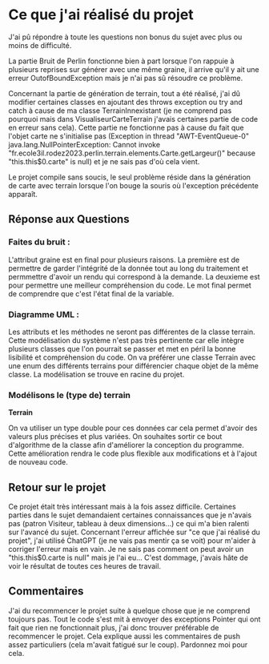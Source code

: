 # Ce que j'ai réalisé du projet

J'ai pû répondre à toute les questions non bonus du sujet avec plus ou moins de difficulté.

La partie Bruit de Perlin fonctionne bien à part lorsque l'on rappuie à plusieurs reprises sur générer avec une même graine, il arrive qu'il y ait une erreur OutofBoundException mais je n'ai pas sû résoudre ce problème.

Concernant la partie de génération de terrain, tout a été réalisé, j'ai dû modifier certaines classes en ajoutant des throws exception ou try and catch à cause de ma classe TerrainInnexistant (je ne comprend pas pourquoi mais dans VisualiseurCarteTerrain j'avais certaines partie de code en erreur sans cela). Cette partie ne fonctionne pas à cause du fait que l'objet carte ne s'initialise pas (Exception in thread "AWT-EventQueue-0" java.lang.NullPointerException: Cannot invoke "fr.ecole3il.rodez2023.perlin.terrain.elements.Carte.getLargeur()" because "this.this$0.carte" is null) et je ne sais pas d'où cela vient. 

Le projet compile sans soucis, le seul problème réside dans la génération de carte avec terrain lorsque l'on bouge la souris où l'exception précédente apparaît. 

## Réponse aux Questions

### Faites du bruit :

L'attribut graine est en final pour plusieurs raisons. La première est de permettre de garder l'intégrité de la donnée tout au long du traitement et permmettre d'avoir un rendu qui correspond à la demande. La deuxieme est pour permettre une meilleur compréhension du code. Le mot final permet de comprendre que c'est l'état final de la variable.

### Diagramme UML :

Les attributs et les méthodes ne seront pas différentes de la classe terrain. Cette modélisation du système n'est pas très pertinente car elle intègre plusieurs classes que l'on pourrait se passer et met en péril la bonne lisibilité et compréhension du code. On va préférer une classe Terrain avec une enum des différents terrains pour différencier chaque objet de la même classe. La modélisation se trouve en racine du projet.

### Modélisons le (type de) terrain

**Terrain**

On va utiliser un type double pour ces données car cela permet d'avoir des valeurs plus précises et plus variées. On souhaites sortir ce bout d'algorithme de la classe afin d'améliorer la conception du programme. Cette amélioration rendra le code plus flexible aux modifications et à l'ajout de nouveau code. 

## Retour sur le projet

Ce projet était très intéressant mais à la fois assez difficile. Certaines parties dans le sujet demandaient certaines connaissances que je n'avais pas (patron Visiteur, tableau à deux dimensions...) ce qui m'a bien ralenti sur l'avancé du sujet. Concernant l'erreur affichée sur "ce que j'ai réalisé du projet", j'ai utilisé ChatGPT (je ne vais pas mentir ça se voit) pour m'aider à corriger l'erreur mais en vain. Je ne sais pas comment on peut avoir un "this.this$0.carte is null" mais je l'ai eu... C'est dommage, j'avais hâte de voir le résultat de toutes ces heures de travail.

## Commentaires

J'ai du recommencer le projet suite à quelque chose que je ne comprend toujours pas. Tout le code s'est mit à envoyer des exceptions Pointer qui ont fait que rien ne fonctionnait plus, j'ai donc trouver préférable de recommencer le projet.
Cela explique aussi les commentaires de push assez particuliers (cela m'avait fatigué sur le coup). Pardonnez moi pour cela.
